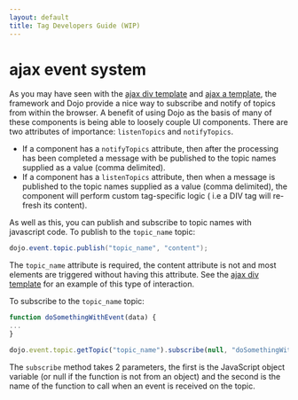 ```yaml
---
layout: default
title: Tag Developers Guide (WIP)
---
```


# ajax event system

As you may have seen with the [ajax div template](ajax-div-template.html) and [ajax a template](ajax-a-template.html), 
the framework and Dojo provide a nice way to subscribe and notify of topics from within the browser. A benefit of using 
Dojo as the basis of many of these components is being able to loosely couple UI components. There are two 
attributes of importance: `listenTopics` and `notifyTopics`.

- If a component has a `notifyTopics` attribute, then after the processing has been completed a message with be published 
  to the topic names supplied as a value (comma delimited).
- If a component has a `listenTopics` attribute, then when a message is published to the topic names supplied as a value 
  (comma delimited), the component will perform custom tag-specific logic ( i.e a DIV tag will re-fresh its content).

As well as this, you can publish and subscribe to topic names with javascript code. To publish to the `topic_name` topic:

```java
dojo.event.topic.publish("topic_name", "content");
```

The `topic_name` attribute is required, the content attribute is not and most elements are triggered without having this 
attribute. See the [ajax div template](ajax-div-template.html) for an example of this type of interaction.

To subscribe to the `topic_name` topic:

```javascript
function doSomethingWithEvent(data) {
...
}

dojo.event.topic.getTopic("topic_name").subscribe(null, "doSomethingWithEvent");
```

The `subscribe` method takes 2 parameters, the first is the JavaScript object variable (or null if the function is not 
from an object) and the second is the name of the function to call when an event is received on the topic.
